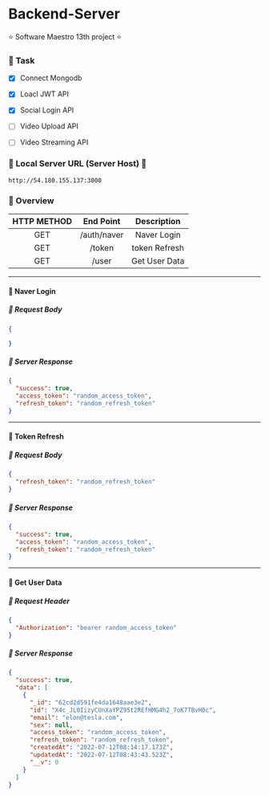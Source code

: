 # Backend-Server

⭐️ Software Maestro 13th project ⭐️

### 📌 Task

- [x] Connect Mongodb
- [x] Loacl JWT API
- [x] Social Login API
- [ ] Video Upload API
- [ ] Video Streaming API


### 🚨 Local Server URL (Server Host) 🚨

```text
http://54.180.155.137:3000
```


### 🌸 Overview

| HTTP METHOD |  End Point  |  Description  |
| :---------: | :---------: | :-----------: |
|     GET     | /auth/naver |  Naver Login  |
|     GET     |   /token    | token Refresh |
|     GET     |    /user    | Get User Data |

---

#### 🧡 Naver Login

##### 📌 Request Body

```json
{

}
```

##### 📌 Server Response

```json
{
  "success": true,
  "access_token": "random_access_token",
  "refresh_token": "random_refresh_token"
}
```

---

#### 🧡 Token Refresh

##### 📌 Request Body

```json
{
  "refresh_token": "random_refresh_token"
}
```

##### 📌 Server Response

```json
{
  "success": true,
  "access_token": "random_access_token",
  "refresh_token": "random_refresh_token"
}
```

---

#### 🧡 Get User Data

##### 📌 Request Header

```json
{
  "Authorization": "bearer random_access_token"
}
```

##### 📌 Server Response

```json
{
  "success": true,
  "data": [
    {
      "_id": "62cd2d591fe4da1648aae3e2",
      "id": "X4c_JL0IizyCUnXaYPZ95t2REfHMG4h2_7oK7TBvH0c",
      "email": "elon@tesla.com",
      "sex": null,
      "access_token": "random_access_token",
      "refresh_token": "random_refresh_token",
      "createdAt": "2022-07-12T08:14:17.173Z",
      "updatedAt": "2022-07-12T08:43:43.523Z",
      "__v": 0
    }
  ]
}
```
